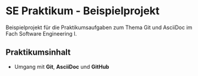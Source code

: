 # SE Praktikum - Beispielprojekt

Beispielprojekt für die Praktikumsaufgaben zum Thema Git und AsciiDoc im Fach Software Engineering I.

## Praktikumsinhalt
- Umgang mit **Git**, **AsciiDoc** und **GitHub**

